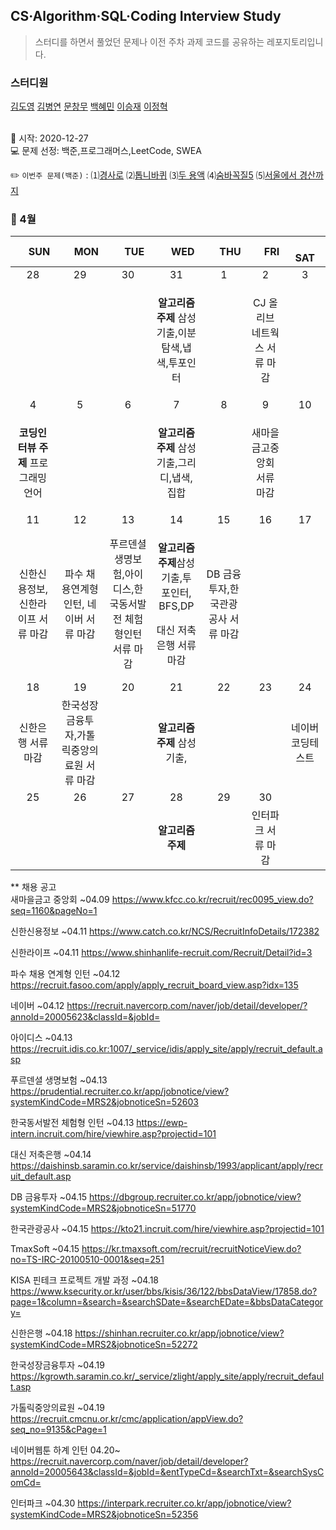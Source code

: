 ## CS·Algorithm·SQL·Coding Interview Study
<blockquote>스터디를 하면서 풀었던 문제나 이전 주차 과제 코드를 공유하는 레포지토리입니다.</blockquote>

### 스터디원

[김도영](https://github.com/kimdy003) [김병연](https://github.com/KBY-TECH) [문창무](https://github.com/ChangmooMoon) [백혜민](https://github.com/HyeminBaek) [이승재](https://github.com/raspberrypeach) [이정혁](https://github.com/wjdgurrj)

<br> 📌 시작: 2020-12-27 
<br> 💻 문제 선정: 백준,프로그래머스,LeetCode, SWEA

✏️ `이번주 문제(백준)` : ⑴[경사로](https://www.acmicpc.net/problem/14890)  ⑵[톱니바퀴](https://www.acmicpc.net/problem/14891)  ⑶[두 용액](https://www.acmicpc.net/problem/2470)  ⑷[숨바꼭질5](https://www.acmicpc.net/problem/17071)  ⑸[서울에서 경산까지](https://www.acmicpc.net/problem/14863)

<h3> 📅 4월 </h3>


|　  SUN　  |　  MON　  |　  TUE　  |　  WED　  |　  THU　  |　  FRI　  |　  SAT　  |
|:---:|:---:|:---:|:---:|:---:|:---:|:---:|
|    28    |    29    |    30    |    31    |    1    |    2    |    3    |
| ||<p></p> |<p><b>알고리즘 주제</b> 삼성기출,이분탐색,냅색,투포인터</p>  | |CJ 올리브 네트웍스 서류 마감||
| 4 |      5      |      6      |     7     |    8     |     9     | 10 |
|<p><b>코딩인터뷰 주제</b> 프로그래밍 언어</p>|<p></p>||<p><b>알고리즘 주제</b> 삼성기출,그리디,냅색,집합</p>||새마을금고중앙회 서류 마감|    |
| 11 |      12       |      13       |      14       |     15     |     16     |17|
|신한신용정보, 신한라이프 서류 마감 |파수 채용연계형 인턴, 네이버 서류 마감|푸르덴셜 생명보험,아이디스,한국동서발전 체험형인턴 서류 마감|<p><b>알고리즘 주제</b>삼성기출,투 포인터, BFS,DP</p><p>대신 저축은행 서류 마감</p>|DB 금융투자,한국관광공사 서류 마감|||
| 18 |      19        |       20       |         21              |  22  |  23  |  24  |
|신한은행 서류 마감|한국성장금융투자,가톨릭중앙의료원 서류 마감|<p></p>|<p><b>알고리즘 주제</b> 삼성기출,</p>||<p></p>|네이버 코딩테스트|
| 25 |26|27|28|29|30||
||||<b>알고리즘 주제</b>||인터파크 서류 마감||

** 채용 공고
<br> 새마을금고 중앙회 ~04.09 https://www.kfcc.co.kr/recruit/rec0095_view.do?seq=1160&pageNo=1

신한신용정보 ~04.11 https://www.catch.co.kr/NCS/RecruitInfoDetails/172382

신한라이프 ~04.11 https://www.shinhanlife-recruit.com/Recruit/Detail?id=3

파수 채용 연계형 인턴 ~04.12 https://recruit.fasoo.com/apply/apply_recruit_board_view.asp?idx=135

네이버 ~04.12 https://recruit.navercorp.com/naver/job/detail/developer/?annoId=20005623&classId=&jobId=

아이디스 ~04.13 https://recruit.idis.co.kr:1007/_service/idis/apply_site/apply/recruit_default.asp

푸르덴셜 생명보험 ~04.13 https://prudential.recruiter.co.kr/app/jobnotice/view?systemKindCode=MRS2&jobnoticeSn=52603

한국동서발전 체험형 인턴 ~04.13 https://ewp-intern.incruit.com/hire/viewhire.asp?projectid=101

대신 저축은행 ~04.14 https://daishinsb.saramin.co.kr/service/daishinsb/1993/applicant/apply/recruit_default.asp

DB 금융투자 ~04.15 https://dbgroup.recruiter.co.kr/app/jobnotice/view?systemKindCode=MRS2&jobnoticeSn=51770

한국관광공사 ~04.15 https://kto21.incruit.com/hire/viewhire.asp?projectid=101

TmaxSoft ~04.15 https://kr.tmaxsoft.com/recruit/recruitNoticeView.do?no=TS-IRC-20100510-0001&seq=251

KISA 핀테크 프로젝트 개발 과정 ~04.18 https://www.ksecurity.or.kr/user/bbs/kisis/36/122/bbsDataView/17858.do?page=1&column=&search=&searchSDate=&searchEDate=&bbsDataCategory=

신한은행 ~04.18 https://shinhan.recruiter.co.kr/app/jobnotice/view?systemKindCode=MRS2&jobnoticeSn=52272

한국성장금융투자 ~04.19 https://kgrowth.saramin.co.kr/_service/zlight/apply_site/apply/recruit_default.asp

가톨릭중앙의료원 ~04.19 https://recruit.cmcnu.or.kr/cmc/application/appView.do?seq_no=9135&cPage=1

네이버웹툰 하계 인턴 04.20~ https://recruit.navercorp.com/naver/job/detail/developer?annoId=20005643&classId=&jobId=&entTypeCd=&searchTxt=&searchSysComCd=

인터파크 ~04.30 https://interpark.recruiter.co.kr/app/jobnotice/view?systemKindCode=MRS2&jobnoticeSn=52356

